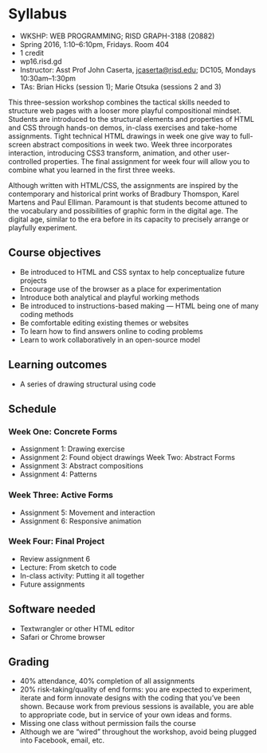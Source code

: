 # Syllabus

* WKSHP: WEB PROGRAMMING; RISD GRAPH-3188 (20882)
* Spring 2016, 1:10–6:10pm, Fridays. Room 404
* 1 credit
* wp16.risd.gd
* Instructor: Asst Prof John Caserta, jcaserta@risd.edu; DC105, Mondays 10:30am–1:30pm
* TAs: Brian Hicks (session 1); Marie Otsuka (sessions 2 and 3)

This three-session workshop combines the tactical skills needed to structure web pages with a looser more playful compositional mindset. Students are introduced to the structural elements and properties of HTML and CSS through hands-on demos, in-class exercises and take-home assignments. Tight technical HTML drawings in week one give way to full-screen abstract compositions in week two. Week three incorporates interaction, introducing CSS3 transform, animation, and other user-controlled properties. The final assignment for week four will allow you to combine what you learned in the first three weeks.

Although written with HTML/CSS, the assignments are inspired by the contemporary and historical print works of Bradbury Thomspon, Karel Martens and Paul Elliman. Paramount is that students become attuned to the vocabulary and possibilities of graphic form in the digital age. The digital age, similar to the era before in its capacity to precisely arrange or playfully experiment.

## Course objectives
* Be introduced to HTML and CSS syntax to help conceptualize future projects
* Encourage use of the browser as a place for experimentation
* Introduce both analytical and playful working methods
* Be introduced to instructions-based making — HTML being one of many coding methods
* Be comfortable editing existing themes or websites
* To learn how to find answers online to coding problems
* Learn to work collaboratively in an open-source model

## Learning outcomes
* A series of drawing structural using code

## Schedule
### Week One: Concrete Forms
* Assignment 1: Drawing exercise
* Assignment 2: Found object drawings
Week Two: Abstract Forms
* Assignment 3: Abstract compositions
* Assignment 4: Patterns
### Week Three: Active Forms
* Assignment 5: Movement and interaction
* Assignment 6: Responsive animation
### Week Four: Final Project
* Review assignment 6
* Lecture: From sketch to code
* In-class activity: Putting it all together
* Future assignments

## Software needed
* Textwrangler or other HTML editor
* Safari or Chrome browser


## Grading
* 40% attendance, 40% completion of all assignments
* 20% risk-taking/quality of end forms: you are expected to experiment, iterate and form innovate designs with the coding that you’ve been shown. Because work from previous sessions is available, you are able to appropriate code, but in service of your own ideas and forms.
* Missing one class without permission fails the course
* Although we are “wired” throughout the workshop, avoid being plugged into Facebook, email, etc.
